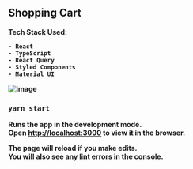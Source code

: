 ## Shopping Cart

<b>Tech Stack Used:<b>

```
- React
- TypeScript
- React Query
- Styled Components
- Material UI
```

![image](https://user-images.githubusercontent.com/20209497/105664066-660bf900-5e99-11eb-959e-dbf32d19a4d8.png)

### `yarn start`

Runs the app in the development mode.\
Open [http://localhost:3000](http://localhost:3000) to view it in the browser.

The page will reload if you make edits.\
You will also see any lint errors in the console.
